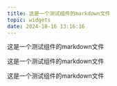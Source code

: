 ```yaml
---
title: 这是一个测试组件的markdown文件
topic: widgets
date: 2024-10-16 13:16:16
---
```

这是一个测试组件的markdown文件

这是一个测试组件的markdown文件

这是一个测试组件的markdown文件
